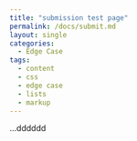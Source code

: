 ```yaml
---
title: "submission test page"
permalink: /docs/submit.md
layout: single
categories:
  - Edge Case
tags:
  - content
  - css
  - edge case
  - lists
  - markup
---
```


...dddddd
